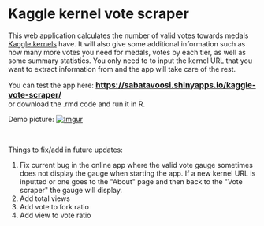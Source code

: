 # Kaggle kernel vote scraper  

This web application calculates the number of valid votes towards medals [Kaggle kernels](https://www.kaggle.com/kernels) have. It will also give some additional information such as how many more votes you need for medals, votes by each tier, as well as some summary statistics. You only need to to input the kernel URL that you want to extract information from and the app will take care of the rest. 

You can test the app here: <font size = '3'> **https://sabatavoosi.shinyapps.io/kaggle-vote-scraper/** </font>  
or download the .rmd code and run it in R. 

Demo picture:
[![Imgur](https://i.imgur.com/7Msgi8U.png)](https://sabatavoosi.shinyapps.io/kaggle-vote-scraper/)

<br>

Things to fix/add in future updates:  

1. Fix current bug in the online app where the valid vote gauge sometimes does not display the gauge when starting the app. If a new kernel URL is inputted or one goes to the "About" page and then back to the "Vote scraper" the gauge will display.
2. Add total views  
3. Add vote to fork ratio  
4. Add view to vote ratio  

